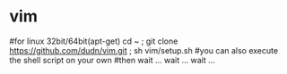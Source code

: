 # vim
#for linux 32bit/64bit(apt-get)
cd ~ ; git clone https://github.com/dudn/vim.git ; sh vim/setup.sh
#you can also execute the shell script on your own
#then wait ... wait ... wait ...
